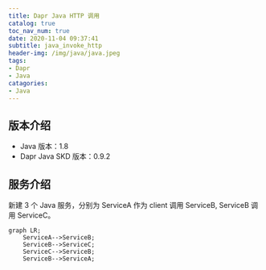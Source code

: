 ```yaml
---
title: Dapr Java HTTP 调用
catalog: true
toc_nav_num: true
date: 2020-11-04 09:37:41
subtitle: java_invoke_http
header-img: /img/java/java.jpeg
tags: 
- Dapr
- Java
catagories:
- Java
---
```


## 版本介绍

- Java 版本：1.8
- Dapr Java SKD 版本：0.9.2

## 服务介绍

新建 3 个 Java 服务，分别为 ServiceA 作为 client 调用 ServiceB, ServiceB 调用 ServiceC。

```mermaid
graph LR;
    ServiceA-->ServiceB;
    ServiceB-->ServiceC;
    ServiceC-->ServiceB;
    ServiceB-->ServiceA;
```
